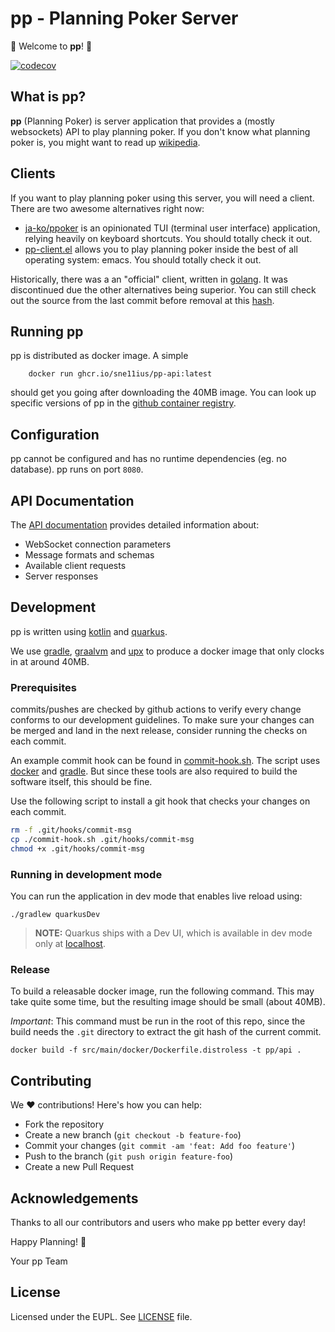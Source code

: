# pp - Planning Poker Server

🎉 Welcome to **pp**! 🎉

[![codecov](https://codecov.io/gh/sne11ius/pp/graph/badge.svg?token=PDADRFW5QB)](https://codecov.io/gh/sne11ius/pp)

## What is pp?

**pp** (Planning Poker) is server application that provides a (mostly
websockets) API to play planning poker. If you don't know what planning poker
is, you might want to read up
[wikipedia](https://en.wikipedia.org/wiki/Planning_poker).

## Clients

If you want to play planning poker using this server, you will need a client.
There are two awesome alternatives right now:

- [ja-ko/ppoker](https://github.com/ja-ko/ppoker) is an opinionated TUI
  (terminal user interface) application, relying heavily on keyboard shortcuts.
  You should totally check it out.
- [pp-client.el](https://github.com/hennes-maertins/pp-client.el) allows you to
  play planning poker inside the best of all operating system: emacs. You should
  totally check it out.

Historically, there was a an "official" client, written in
[golang](https://go.dev/). It was discontinued due the other alternatives being
superior. You can still check out the source from the last commit before removal
at this [hash](https://github.com/sne11ius/pp/commit/f77bbb677e1b2a35d426337769ff18ba9440d49e).

## Running pp

pp is distributed as docker image. A simple

```shell
    docker run ghcr.io/sne11ius/pp-api:latest
```

should get you going after downloading the 40MB image. You can look up specific
versions of pp in the [github container registry](https://github.com/sne11ius/pp/pkgs/container/pp-api).

## Configuration

pp cannot be configured and has no runtime dependencies (eg. no database). pp
runs on port `8080`.

## API Documentation

The [API documentation](API.md) provides detailed information about:

- WebSocket connection parameters
- Message formats and schemas
- Available client requests
- Server responses

## Development

pp is written using [kotlin](https://kotlinlang.org/) and
[quarkus](https://quarkus.io/).

We use [gradle](https://gradle.org/), [graalvm](https://www.graalvm.org/) and
[upx](https://upx.github.io/) to produce a docker image that only clocks in at
around 40MB.


### Prerequisites

commits/pushes are checked by github actions to verify every change conforms to
our development guidelines. To make sure your changes can be merged and land in
the next release, consider running the checks on each commit.

An example commit hook can be found in [commit-hook.sh](commit-hook.sh). The script
uses [docker](https://www.docker.com/) and [gradle](https://gradle.org/). But
since these tools are also required to build the software itself, this should be
fine.

Use the following script to install a git hook that checks your changes on each
commit.

  ```bash
  rm -f .git/hooks/commit-msg
  cp ./commit-hook.sh .git/hooks/commit-msg
  chmod +x .git/hooks/commit-msg
  ```


### Running in development mode

You can run the application in dev mode that enables live reload using:

```shell script
./gradlew quarkusDev
```

> **NOTE:**  Quarkus ships with a Dev UI, which is available in dev mode only
> at [localhost](http://localhost:8080/q/dev/).

### Release

To build a releasable docker image, run the following command. This may take
quite some time, but the resulting image should be small (about 40MB).

*Important*: This command must be run in the root of this repo, since the build
needs the `.git` directory to extract the git hash of the current commit.

```shell
docker build -f src/main/docker/Dockerfile.distroless -t pp/api .
```


## Contributing

We ❤️️ contributions! Here's how you can help:

- Fork the repository
- Create a new branch (`git checkout -b feature-foo`)
- Commit your changes (`git commit -am 'feat: Add foo feature'`)
- Push to the branch (`git push origin feature-foo`)
- Create a new Pull Request

## Acknowledgements

Thanks to all our contributors and users who make pp better every day!

Happy Planning! 🚀

Your pp Team

## License

Licensed under the EUPL. See [LICENSE](./LICENSE) file.
